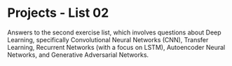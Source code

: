 # Projects - List 02

Answers to the second exercise list, which involves questions about Deep Learning, specifically Convolutional Neural Networks (CNN), Transfer Learning, Recurrent Networks (with a focus on LSTM), Autoencoder Neural Networks, and Generative Adversarial Networks.